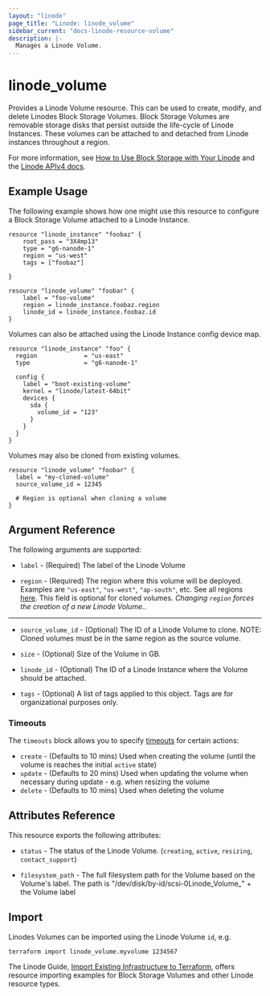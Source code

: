 ```yaml
---
layout: "linode"
page_title: "Linode: linode_volume"
sidebar_current: "docs-linode-resource-volume"
description: |-
  Manages a Linode Volume.
---
```


# linode\_volume

Provides a Linode Volume resource.  This can be used to create, modify, and delete Linodes Block Storage Volumes.  Block Storage Volumes are removable storage disks that persist outside the life-cycle of Linode Instances. These volumes can be attached to and detached from Linode instances throughout a region.

For more information, see [How to Use Block Storage with Your Linode](https://www.linode.com/docs/platform/block-storage/how-to-use-block-storage-with-your-linode/) and the [Linode APIv4 docs](https://developers.linode.com/api/v4#operation/createVolume).

## Example Usage

The following example shows how one might use this resource to configure a Block Storage Volume attached to a Linode Instance.

```hcl
resource "linode_instance" "foobaz" {
    root_pass = "3X4mp13"
    type = "g6-nanode-1"
    region = "us-west"
    tags = ["foobaz"]

}

resource "linode_volume" "foobar" {
    label = "foo-volume"
    region = linode_instance.foobaz.region
    linode_id = linode_instance.foobaz.id
}
```

Volumes can also be attached using the Linode Instance config device map.

```hcl
resource "linode_instance" "foo" {
  region             = "us-east"
  type               = "g6-nanode-1"

  config {
    label = "boot-existing-volume"
    kernel = "linode/latest-64bit"
    devices {
      sda {
        volume_id = "123"
      }
    }
  }
}
```

Volumes may also be cloned from existing volumes.

```hcl
resource "linode_volume" "foobar" {
  label = "my-cloned-volume"
  source_volume_id = 12345
  
  # Region is optional when cloning a volume
}
```

## Argument Reference

The following arguments are supported:

* `label` - (Required) The label of the Linode Volume

* `region` - (Required) The region where this volume will be deployed.  Examples are `"us-east"`, `"us-west"`, `"ap-south"`, etc. See all regions [here](https://api.linode.com/v4/regions). This field is optional for cloned volumes. *Changing `region` forces the creation of a new Linode Volume.*.

- - -

* `source_volume_id` - (Optional) The ID of a Linode Volume to clone. NOTE: Cloned volumes must be in the same region as the source volume.

* `size` - (Optional) Size of the Volume in GB.

* `linode_id` - (Optional) The ID of a Linode Instance where the Volume should be attached.

* `tags` - (Optional) A list of tags applied to this object. Tags are for organizational purposes only.

### Timeouts

The `timeouts` block allows you to specify [timeouts](https://www.terraform.io/docs/configuration/resources.html#timeouts) for certain actions:

* `create` - (Defaults to 10 mins) Used when creating the volume (until the volume is reaches the initial `active` state)
* `update` - (Defaults to 20 mins) Used when updating the volume when necessary during update - e.g. when resizing the volume
* `delete` - (Defaults to 10 mins) Used when deleting the volume

## Attributes Reference

This resource exports the following attributes:

* `status` - The status of the Linode Volume. (`creating`, `active`, `resizing`, `contact_support`)

* `filesystem_path` - The full filesystem path for the Volume based on the Volume's label. The path is "/dev/disk/by-id/scsi-0Linode_Volume_" + the Volume label

## Import

Linodes Volumes can be imported using the Linode Volume `id`, e.g.

```sh
terraform import linode_volume.myvolume 1234567
```

The Linode Guide, [Import Existing Infrastructure to Terraform](https://www.linode.com/docs/applications/configuration-management/import-existing-infrastructure-to-terraform/), offers resource importing examples for Block Storage Volumes and other Linode resource types.
